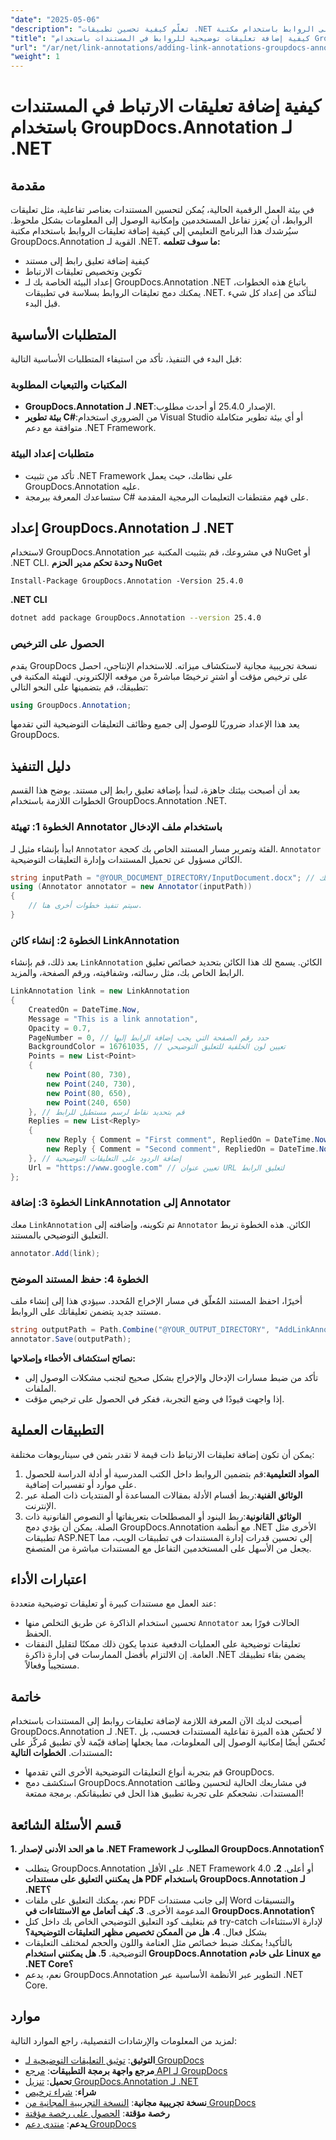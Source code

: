 ```yaml
---
"date": "2025-05-06"
"description": "تعلّم كيفية تحسين تطبيقات .NET الخاصة بك بإضافة تعليقات تفاعلية على الروابط باستخدام مكتبة GroupDocs.Annotation الفعّالة. اتبع دليلنا خطوة بخطوة وحسّن تفاعلية مستنداتك اليوم."
"title": "كيفية إضافة تعليقات توضيحية للروابط في المستندات باستخدام GroupDocs.Annotation لـ .NET | دليل المطور"
"url": "/ar/net/link-annotations/adding-link-annotations-groupdocs-annotation-dotnet/"
"weight": 1
---
```


# كيفية إضافة تعليقات الارتباط في المستندات باستخدام GroupDocs.Annotation لـ .NET
## مقدمة
في بيئة العمل الرقمية الحالية، يُمكن لتحسين المستندات بعناصر تفاعلية، مثل تعليقات الروابط، أن يُعزز تفاعل المستخدمين وإمكانية الوصول إلى المعلومات بشكل ملحوظ. سيُرشدك هذا البرنامج التعليمي إلى كيفية إضافة تعليقات الروابط باستخدام مكتبة GroupDocs.Annotation القوية لـ .NET.
**ما سوف تتعلمه:**
- كيفية إضافة تعليق رابط إلى مستند
- تكوين وتخصيص تعليقات الارتباط
- إعداد البيئة الخاصة بك لـ GroupDocs.Annotation .NET
باتباع هذه الخطوات، يمكنك دمج تعليقات الروابط بسلاسة في تطبيقات .NET. لنتأكد من إعداد كل شيء قبل البدء.
## المتطلبات الأساسية
قبل البدء في التنفيذ، تأكد من استيفاء المتطلبات الأساسية التالية:
### المكتبات والتبعيات المطلوبة
- **GroupDocs.Annotation لـ .NET**:الإصدار 25.4.0 أو أحدث مطلوب.
- **بيئة تطوير C#**:من الضروري استخدام Visual Studio أو أي بيئة تطوير متكاملة متوافقة مع دعم .NET Framework.
### متطلبات إعداد البيئة
- تأكد من تثبيت .NET Framework على نظامك، حيث يعمل GroupDocs.Annotation عليه.
- ستساعدك المعرفة ببرمجة C# على فهم مقتطفات التعليمات البرمجية المقدمة.
## إعداد GroupDocs.Annotation لـ .NET
لاستخدام GroupDocs.Annotation في مشروعك، قم بتثبيت المكتبة عبر NuGet أو .NET CLI.
**وحدة تحكم مدير الحزم NuGet**
```shell
Install-Package GroupDocs.Annotation -Version 25.4.0
```
**.NET CLI**
```bash
dotnet add package GroupDocs.Annotation --version 25.4.0
```
### الحصول على الترخيص
يقدم GroupDocs نسخة تجريبية مجانية لاستكشاف ميزاته. للاستخدام الإنتاجي، احصل على ترخيص مؤقت أو اشترِ ترخيصًا مباشرةً من موقعه الإلكتروني.
لتهيئة المكتبة في تطبيقك، قم بتضمينها على النحو التالي:
```csharp
using GroupDocs.Annotation;
```
يعد هذا الإعداد ضروريًا للوصول إلى جميع وظائف التعليقات التوضيحية التي تقدمها GroupDocs.
## دليل التنفيذ
بعد أن أصبحت بيئتك جاهزة، لنبدأ بإضافة تعليق رابط إلى مستند. يوضح هذا القسم الخطوات اللازمة باستخدام GroupDocs.Annotation .NET.
### الخطوة 1: تهيئة Annotator باستخدام ملف الإدخال
ابدأ بإنشاء مثيل لـ `Annotator` الفئة وتمرير مسار المستند الخاص بك كحجة. `Annotator` الكائن مسؤول عن تحميل المستندات وإدارة التعليقات التوضيحية.
```csharp
string inputPath = "@YOUR_DOCUMENT_DIRECTORY/InputDocument.docx"; // استبدل بمسار المستند الخاص بك
using (Annotator annotator = new Annotator(inputPath))
{
    // سيتم تنفيذ خطوات أخرى هنا.
}
```
### الخطوة 2: إنشاء كائن LinkAnnotation
بعد ذلك، قم بإنشاء `LinkAnnotation` الكائن. يسمح لك هذا الكائن بتحديد خصائص تعليق الرابط الخاص بك، مثل رسالته، وشفافيته، ورقم الصفحة، والمزيد.
```csharp
LinkAnnotation link = new LinkAnnotation
{
    CreatedOn = DateTime.Now,
    Message = "This is a link annotation",
    Opacity = 0.7,
    PageNumber = 0, // حدد رقم الصفحة التي يجب إضافة الرابط إليها
    BackgroundColor = 16761035, // تعيين لون الخلفية للتعليق التوضيحي
    Points = new List<Point>
    {
        new Point(80, 730),
        new Point(240, 730),
        new Point(80, 650),
        new Point(240, 650)
    }, // قم بتحديد نقاط لرسم مستطيل للرابط
    Replies = new List<Reply>
    {
        new Reply { Comment = "First comment", RepliedOn = DateTime.Now },
        new Reply { Comment = "Second comment", RepliedOn = DateTime.Now }
    }, // إضافة الردود على التعليقات التوضيحية
    Url = "https://www.google.com" // تعيين عنوان URL لتعليق الرابط
};
```
### الخطوة 3: إضافة LinkAnnotation إلى Annotator
معك `LinkAnnotation` تم تكوينه، وإضافته إلى `Annotator` الكائن. هذه الخطوة تربط التعليق التوضيحي بالمستند.
```csharp
annotator.Add(link);
```
### الخطوة 4: حفظ المستند الموضح
أخيرًا، احفظ المستند المُعلّق في مسار الإخراج المُحدد. سيؤدي هذا إلى إنشاء ملف مستند جديد يتضمن تعليقاتك على الروابط.
```csharp
string outputPath = Path.Combine("@YOUR_OUTPUT_DIRECTORY", "AddLinkAnnotation-output.docx");
annotator.Save(outputPath);
```
**نصائح استكشاف الأخطاء وإصلاحها:**
- تأكد من ضبط مسارات الإدخال والإخراج بشكل صحيح لتجنب مشكلات الوصول إلى الملفات.
- إذا واجهت قيودًا في وضع التجربة، ففكر في الحصول على ترخيص مؤقت.
## التطبيقات العملية
يمكن أن تكون إضافة تعليقات الارتباط ذات قيمة لا تقدر بثمن في سيناريوهات مختلفة:
1. **المواد التعليمية**:قم بتضمين الروابط داخل الكتب المدرسية أو أدلة الدراسة للحصول على موارد أو تفسيرات إضافية.
2. **الوثائق الفنية**:ربط أقسام الأدلة بمقالات المساعدة أو المنتديات ذات الصلة عبر الإنترنت.
3. **الوثائق القانونية**:ربط البنود أو المصطلحات بتعريفاتها أو النصوص القانونية ذات الصلة.
يمكن أن يؤدي دمج GroupDocs.Annotation مع أنظمة .NET الأخرى مثل تطبيقات ASP.NET إلى تحسين قدرات إدارة المستندات في تطبيقات الويب، مما يجعل من الأسهل على المستخدمين التفاعل مع المستندات مباشرة من المتصفح.
## اعتبارات الأداء
عند العمل مع مستندات كبيرة أو تعليقات توضيحية متعددة:
- تحسين استخدام الذاكرة عن طريق التخلص منها `Annotator` الحالات فورًا بعد الحفظ.
- تعليقات توضيحية على العمليات الدفعية عندما يكون ذلك ممكنًا لتقليل النفقات العامة.
إن الالتزام بأفضل الممارسات في إدارة ذاكرة .NET يضمن بقاء تطبيقك مستجيباً وفعالاً.
## خاتمة
أصبحت لديك الآن المعرفة اللازمة لإضافة تعليقات روابط إلى المستندات باستخدام GroupDocs.Annotation لـ .NET. لا تُحسّن هذه الميزة تفاعلية المستندات فحسب، بل تُحسّن أيضًا إمكانية الوصول إلى المعلومات، مما يجعلها إضافة قيّمة لأي تطبيق مُركّز على المستندات.
**الخطوات التالية:**
- قم بتجربة أنواع التعليقات التوضيحية الأخرى التي تقدمها GroupDocs.
- استكشف دمج GroupDocs.Annotation في مشاريعك الحالية لتحسين وظائف المستندات.
نشجعكم على تجربة تطبيق هذا الحل في تطبيقاتكم. برمجة ممتعة!
## قسم الأسئلة الشائعة
**1. ما هو الحد الأدنى لإصدار .NET Framework المطلوب لـ GroupDocs.Annotation؟**
   - يتطلب GroupDocs.Annotation على الأقل .NET Framework 4.0 أو أعلى.
**2. هل يمكنني التعليق على مستندات PDF باستخدام GroupDocs.Annotation لـ .NET؟**
   - نعم، يمكنك التعليق على ملفات PDF إلى جانب مستندات Word والتنسيقات المدعومة الأخرى.
**3. كيف أتعامل مع الاستثناءات في GroupDocs.Annotation؟**
   - قم بتغليف كود التعليق التوضيحي الخاص بك داخل كتل try-catch لإدارة الاستثناءات بشكل فعال.
**4. هل من الممكن تخصيص مظهر التعليقات التوضيحية؟**
   - بالتأكيد! يمكنك ضبط خصائص مثل العتامة واللون والحجم لمختلف التعليقات التوضيحية.
**5. هل يمكنني استخدام GroupDocs.Annotation على خادم Linux مع .NET Core؟**
   - نعم، يدعم GroupDocs.Annotation التطوير عبر الأنظمة الأساسية عبر .NET Core.
## موارد
لمزيد من المعلومات والإرشادات التفصيلية، راجع الموارد التالية:
- **التوثيق**: [توثيق التعليقات التوضيحية لـ GroupDocs](https://docs.groupdocs.com/annotation/net/)
- **مرجع واجهة برمجة التطبيقات**: [مرجع API لـ GroupDocs](https://reference.groupdocs.com/annotation/net/)
- **تحميل**: [تنزيل GroupDocs.Annotation لـ .NET](https://releases.groupdocs.com/annotation/net/)
- **شراء**: [شراء ترخيص](https://purchase.groupdocs.com/buy)
- **نسخة تجريبية مجانية**: [النسخة التجريبية المجانية من GroupDocs](https://releases.groupdocs.com/annotation/net/)
- **رخصة مؤقتة**: [الحصول على رخصة مؤقتة](https://purchase.groupdocs.com/temporary-license/)
- **يدعم**: [منتدى دعم GroupDocs](https://forum.groupdocs.com/c/annotation/)